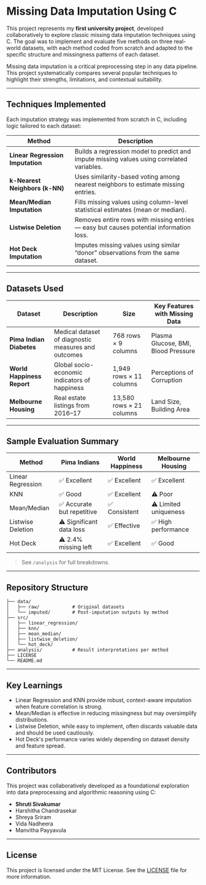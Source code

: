 # Missing Data Imputation Using C

This project represents my **first university project**, developed collaboratively to explore classic missing data imputation techniques using C. The goal was to implement and evaluate five methods on three real-world datasets, with each method coded from scratch and adapted to the specific structure and missingness patterns of each dataset.

Missing data imputation is a critical preprocessing step in any data pipeline. This project systematically compares several popular techniques to highlight their strengths, limitations, and contextual suitability.

---

## Techniques Implemented

Each imputation strategy was implemented from scratch in C, including logic tailored to each dataset:

| Method | Description |
|--------|-------------|
| **Linear Regression Imputation** | Builds a regression model to predict and impute missing values using correlated variables. |
| **k-Nearest Neighbors (k-NN)** | Uses similarity-based voting among nearest neighbors to estimate missing entries. |
| **Mean/Median Imputation** | Fills missing values using column-level statistical estimates (mean or median). |
| **Listwise Deletion** | Removes entire rows with missing entries — easy but causes potential information loss. |
| **Hot Deck Imputation** | Imputes missing values using similar “donor” observations from the same dataset. |

---

## Datasets Used

| Dataset | Description | Size | Key Features with Missing Data |
|--------|-------------|------|--------------------------------|
| **Pima Indian Diabetes** | Medical dataset of diagnostic measures and outcomes | 768 rows × 9 columns | Plasma Glucose, BMI, Blood Pressure |
| **World Happiness Report** | Global socio-economic indicators of happiness | 1,949 rows × 11 columns | Perceptions of Corruption |
| **Melbourne Housing** | Real estate listings from 2016–17 | 13,580 rows × 21 columns | Land Size, Building Area |

---

## Sample Evaluation Summary

| Method | Pima Indians | World Happiness | Melbourne Housing |
|--------|--------------|------------------|-------------------|
| Linear Regression | ✅ Excellent | ✅ Excellent | ✅ Excellent |
| KNN | ✅ Good | ✅ Excellent | ⚠️ Poor |
| Mean/Median | ✅ Accurate but repetitive | ✅ Consistent | ⚠️ Limited uniqueness |
| Listwise Deletion | ⚠️ Significant data loss | ✅ Effective | ✅ High performance |
| Hot Deck | ⚠️ 2.4% missing left | ✅ Excellent | ✅ Good |

> See `/analysis` for full breakdowns.

---

## Repository Structure

```
├── data/
│   ├── raw/            # Original datasets
│   └── imputed/        # Post-imputation outputs by method
├── src/
│   ├── linear_regression/
│   ├── knn/
│   ├── mean_median/
│   ├── listwise_deletion/
│   └── hot_deck/
├── analysis/           # Result interpretations per method
├── LICENSE
└── README.md
```

---

## Key Learnings

- Linear Regression and KNN provide robust, context-aware imputation when feature correlation is strong.
- Mean/Median is effective in reducing missingness but may oversimplify distributions.
- Listwise Deletion, while easy to implement, often discards valuable data and should be used cautiously.
- Hot Deck's performance varies widely depending on dataset density and feature spread.

---

## Contributors

This project was collaboratively developed as a foundational exploration into data preprocessing and algorithmic reasoning using C:

- **Shruti Sivakumar**
- Harshitha Chandrasekar
- Shreya Sriram
- Vida Nadheera
- Manvitha Payyavula

---

## License

This project is licensed under the MIT License. See the [LICENSE](./LICENSE) file for more information.